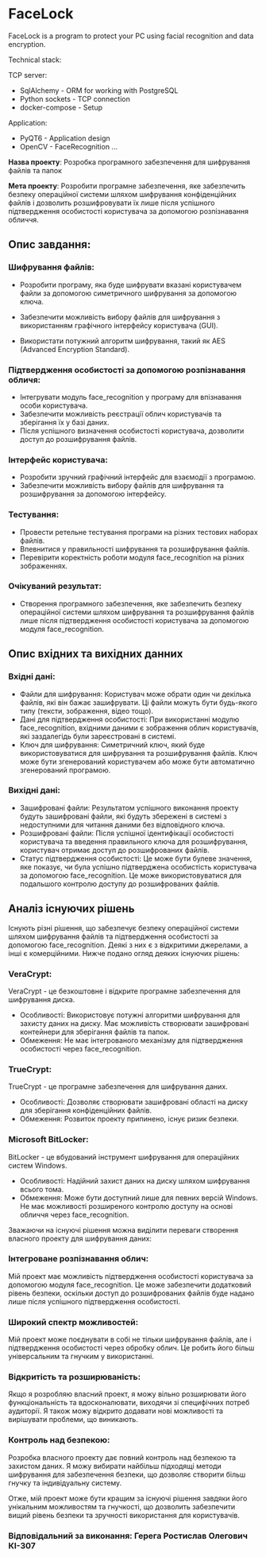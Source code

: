 # FaceLock

FaceLock is a program to protect your PC using facial recognition and data encryption.

Technical stack:

TCP server:
  - SqlAlchemy - ORM for working with PostgreSQL
  - Python sockets - TCP connection
  - docker-compose - Setup

Application:
  - PyQT6 - Application design
  - OpenCV - FaceRecognition
...

**Назва проекту**: Розробка програмного забезпечення для шифрування файлів та папок

**Мета проекту**: Розробити програмне забезпечення, яке забезпечить безпеку операційної системи шляхом шифрування конфіденційних файлів і дозволить розшифровувати їх лише після успішного підтвердження особистості користувача за допомогою розпізнавання обличчя.

## Опис завдання:

### Шифрування файлів:
- Розробити програму, яка буде шифрувати вказані користувачем файли за допомогою симетричного шифрування за допомогою ключа.

- Забезпечити можливість вибору файлів для шифрування з використанням графічного інтерфейсу користувача (GUI).

- Використати потужний алгоритм шифрування, такий як AES (Advanced Encryption Standard).

### Підтвердження особистості за допомогою розпізнавання обличя:
- Інтегрувати модуль face_recognition у програму для впізнавання особи користувача.
- Забезпечити можливість реєстрації облич користувачів та зберігання їх у базі даних.
- Після успішного визначення особистості користувача, дозволити доступ до розшифрування файлів.

### Інтерфейс користувача:

- Розробити зручний графічний інтерфейс для взаємодії з програмою.
- Забезпечити можливість вибору файлів для шифрування та розшифрування за допомогою інтерфейсу.

### Тестування:

- Провести ретельне тестування програми на різних тестових наборах файлів.
- Впевнитися у правильності шифрування та розшифрування файлів.
- Перевірити коректність роботи модуля face_recognition на різних зображеннях.

### Очікуваний результат:
- Створення програмного забезпечення, яке забезпечить безпеку операційної системи шляхом шифрування та розшифрування файлів лише після підтвердження особистості користувача за допомогою модуля face_recognition.

## Опис вхідних та вихідних данних
### Вхідні дані:

- Файли для шифрування: Користувач може обрати один чи декілька файлів, які він бажає зашифрувати. Ці файли можуть бути будь-якого типу (тексти, зображення, відео тощо).
- Дані для підтвердження особистості: При використанні модулю face_recognition, вхідними даними є зображення облич користувачів, які заздалегідь були зареєстровані в системі.
- Ключ для шифрування: Симетричний ключ, який буде використовуватися для шифрування та розшифрування файлів. Ключ може бути згенерований користувачем або може бути автоматично згенерований програмою.

### Вихідні дані:

- Зашифровані файли: Результатом успішного виконання проекту будуть зашифровані файли, які будуть збережені в системі з недоступними для читання даними без відповідного ключа.
- Розшифровані файли: Після успішної ідентифікації особистості користувача та введення правильного ключа для розшифрування, користувач отримає доступ до розшифрованих файлів.
- Статус підтвердження особистості: Це може бути булеве значення, яке показує, чи була успішно підтверджена особистість користувача за допомогою face_recognition. Це може використовуватися для подальшого контролю доступу до розшифрованих файлів.

## Аналіз існуючих рішень

Існують різні рішення, що забезпечує безпеку операційної системи шляхом шифрування файлів та підтвердження особистості за допомогою face_recognition. Деякі з них є з відкритими джерелами, а інші є комерційними. Нижче подано огляд деяких існуючих рішень:

### VeraCrypt:

VeraCrypt - це безкоштовне і відкрите програмне забезпечення для шифрування диска.
- Особливості: Використовує потужні алгоритми шифрування для захисту даних на диску. Має можливість створювати зашифровані контейнери для зберігання файлів та папок.
- Обмеження: Не має інтегрованого механізму для підтвердження особистості через face_recognition.

### TrueCrypt:

TrueCrypt - це програмне забезпечення для шифрування даних.
- Особливості: Дозволяє створювати зашифровані області на диску для зберігання конфіденційних файлів.
- Обмеження: Розвиток проекту припинено, існує ризик безпеки.

### Microsoft BitLocker:

BitLocker - це вбудований інструмент шифрування для операційних систем Windows.
- Особливості: Надійний захист даних на диску шляхом шифрування всього тома.
- Обмеження: Може бути доступний лише для певних версій Windows. Не має можливості розширеного контролю доступу на основі обличчя через face_recognition.

Зважаючи на існуючі рішення можна виділити переваги створення власного проекту для шифрування даних:
### Інтегроване розпізнавання облич:

Мій проект має можливість підтвердження особистості користувача за допомогою модуля face_recognition. Це може забезпечити додатковий рівень безпеки, оскільки доступ до розшифрованих файлів буде надано лише після успішного підтвердження особистості.


### Широкий спектр можливостей:

Мій проект може поєднувати в собі не тільки шифрування файлів, але і підтвердження особистості через обробку облич. Це робить його більш універсальним та гнучким у використанні.


### Відкритість та розширюваність:

Якщо я розробляю власний проект, я можу вільно розширювати його функціональність та вдосконалювати, виходячи зі специфічних потреб аудиторії. Я також можу відкрито додавати нові можливості та вирішувати проблеми, що виникають.

### Контроль над безпекою:

Розробка власного проекту дає повний контроль над безпекою та захистом даних. Я можу вибирати найбільш підходящі методи шифрування для забезпечення безпеки, що дозволяє створити більш гнучку та індивідуальну систему.

Отже, мій проект може бути кращим за існуючі рішення завдяки його унікальним можливостям та гнучкості, що дозволить забезпечити вищий рівень безпеки та зручності використання для користувачів.

### Відповідальний за виконання: Герега Ростислав Олегович КІ-307